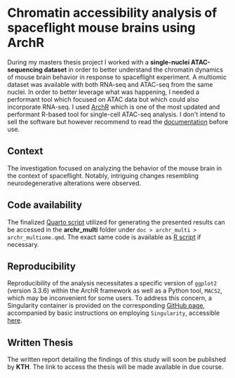 # Chromatin accessibility analysis of spaceflight mouse brains using ArchR
During my masters thesis project I worked with a **single-nuclei ATAC-sequencing dataset** in order to better understand the chromatin dynamics of mouse brain behavior in response to spaceflight experiment.
A multiomic dataset was available with both RNA-seq and ATAC-seq from the same nuclei. In order to better leverage what was happening, I needed a performant tool which focused on ATAC data but which could also incorporate RNA-seq.
I used [ArchR](https://github.com/GreenleafLab/ArchR) which is one of the most updated and performant R-based tool for single-cell ATAC-seq analysis. I don't intend to sell the software but however recommend to read the [documentation](https://www.archrproject.com/) before use.

## Context
The investigation focused on analyzing the behavior of the mouse brain in the context of spaceflight. Notably, intriguing changes resembling neurodegenerative alterations were observed.

## Code availability
The finalized [Quarto script](https://github.com/rmauron/masters_project/blob/main/doc/archr_multi/archr_multiome.qmd) utilized for generating the presented results can be accessed in the **archr_multi** folder under ```doc > archr_multi > archr_multiome.qmd```.
The exact same code is available as [R script](https://github.com/rmauron/masters_project/blob/main/archr_multiome.R) if necessary.

## Reproducibility
Reproducibility of the analysis necessitates a specific version of ```ggplot2``` (version 3.3.6) within the ArchR framework as well as a Python tool, ```MACS2```, which may be inconvenient for some users. To address this concern, a Singularity container is provided on the corresponding [GitHub page](https://github.com/rmauron/Singularity/tree/main/ArchR), accompanied by basic instructions on employing ```Singularity```, accessible [here](https://github.com/rmauron/Singularity/tree/main).

## Written Thesis
The written report detailing the findings of this study will soon be published by **KTH**. The link to access the thesis will be made available in due course.
